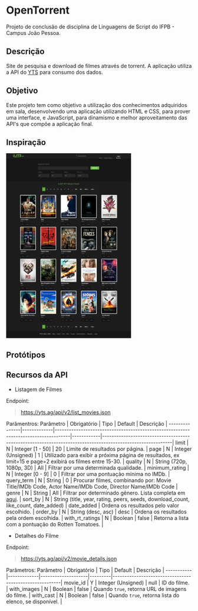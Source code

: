 # OpenTorrent

Projeto de conclusão de disciplina de Linguagens de Script do IFPB - Campus João Pessoa.

## Descrição

Site de pesquisa e download de filmes através de torrent. A aplicação utiliza a API do [YTS](https://yts.ag/api) para consumo dos dados.

## Objetivo

Este projeto tem como objetivo a utilização dos conhecimentos adquiridos em sala, desenvolvendo uma aplicação utilizando HTML e CSS, para prover uma interface, e JavaScript, para dinamismo e melhor aproveitamento das API's que compõe a aplicação final.

## Inspiração

![Search and Browse YIFY Movies Torrent Downloads - YTS](assets/img/inspiracao.jpg)

## Protótipos

## Recursos da API

* Listagem de Filmes

Endpoint:
> https://yts.ag/api/v2/list_movies.json

Parâmentros:
Parâmetro | Obrigatório | Tipo | Default | Descrição |
---------------|-------------|------------------------------------------------------------------------------------|------------|-----------------------------------------------------------------------------------------------------------|
limit | N | Integer [1 - 50] | 20 | Limite de resultados por página. |
page | N | Integer (Unsigned) | 1 | Utilizado para exibir a próxima página de resultados, ex limit=15 e page=2 exibirá os filmes entre 15-30. |
quality | N | String (720p, 1080p, 3D) | All | Filtrar por uma determinada qualidade. |
minimum_rating | N | Integer [0 - 9] | 0 | Filtrar por uma pontuação mínima no IMDb. |
query_term | N | String | 0 | Procurar filmes, combinando por: Movie Title/IMDb Code, Actor Name/IMDb Code, Director Name/IMDb Code |
genre | N | String | All | Filtrar por determinado gênero. Lista completa em [aqui](http://www.imdb.com/genre/). |
sort_by | N | String (title, year, rating, peers, seeds, download_count, like_count, date_added) | date_added | Ordena os resultados pelo valor escolhido. |
order_by | N | String (desc, asc) | desc | Ordena os resultados pela ordem escolhida. |
with_rt_ratings | N | Boolean | false | Retorna a lista com a pontuação do Rotten Tomatoes. |

* Detalhes do Filme

Endpoint:
> https://yts.ag/api/v2/movie_details.json

Parâmetros:
Parâmetro | Obrigatório | Tipo | Default | Descrição |
-----------|-------------|--------------------|---------|--------------------------------------------------------|
movie_id | Y | Integer (Unsigned) | null | ID do filme. |
with_images | N | Boolean | false | Quando `true`, retorna URL de imagens do filme. |
with_cast | N | Boolean | false | Quando `true`, retorna lista do elenco, se disponível. |